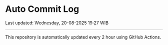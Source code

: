# Auto Commit Log

Last updated: Wednesday, 20-08-2025 19:27 WIB

---

This repository is automatically updated every 2 hour using GitHub Actions.

